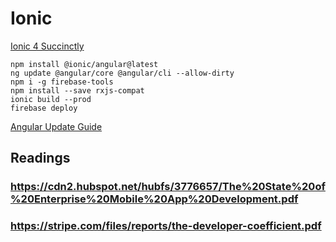 # Ionic

[Ionic 4 Succinctly](https://www.syncfusion.com/ebooks/ionic-4-succinctly)
```
npm install @ionic/angular@latest
ng update @angular/core @angular/cli --allow-dirty
npm i -g firebase-tools
npm install --save rxjs-compat
ionic build --prod
firebase deploy
```
[Angular Update Guide](https://update.angular.io/)
## Readings
### https://cdn2.hubspot.net/hubfs/3776657/The%20State%20of%20Enterprise%20Mobile%20App%20Development.pdf
### https://stripe.com/files/reports/the-developer-coefficient.pdf
